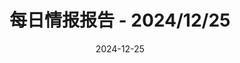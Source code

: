 ---
title: '每日情报报告 - 2024/12/25'
date: '2024-12-25'
data:
  - title: "A Look Back at the Tech of 2024"
    content: "A retrospective on the most impactful technologies and trends of the year."
    link: "https://example.com/test-link1"
    publishDate: "2024-12-25 12:00:00"
    points: 800
    source: "TechCrunch"
    extra: ""
---